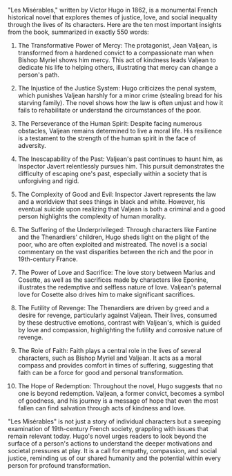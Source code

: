 "Les Misérables," written by Victor Hugo in 1862, is a monumental French historical novel that explores themes of justice, love, and social inequality through the lives of its characters. Here are the ten most important insights from the book, summarized in exactly 550 words:

1. The Transformative Power of Mercy: The protagonist, Jean Valjean, is transformed from a hardened convict to a compassionate man when Bishop Myriel shows him mercy. This act of kindness leads Valjean to dedicate his life to helping others, illustrating that mercy can change a person's path.

2. The Injustice of the Justice System: Hugo criticizes the penal system, which punishes Valjean harshly for a minor crime (stealing bread for his starving family). The novel shows how the law is often unjust and how it fails to rehabilitate or understand the circumstances of the poor.

3. The Perseverance of the Human Spirit: Despite facing numerous obstacles, Valjean remains determined to live a moral life. His resilience is a testament to the strength of the human spirit in the face of adversity.

4. The Inescapability of the Past: Valjean's past continues to haunt him, as Inspector Javert relentlessly pursues him. This pursuit demonstrates the difficulty of escaping one's past, especially within a society that is unforgiving and rigid.

5. The Complexity of Good and Evil: Inspector Javert represents the law and a worldview that sees things in black and white. However, his eventual suicide upon realizing that Valjean is both a criminal and a good person highlights the complexity of human morality.

6. The Suffering of the Underprivileged: Through characters like Fantine and the Thenardiers' children, Hugo sheds light on the plight of the poor, who are often exploited and mistreated. The novel is a social commentary on the vast disparities between the rich and the poor in 19th-century France.

7. The Power of Love and Sacrifice: The love story between Marius and Cosette, as well as the sacrifices made by characters like Eponine, illustrates the redemptive and selfless nature of love. Valjean's paternal love for Cosette also drives him to make significant sacrifices.

8. The Futility of Revenge: The Thenardiers are driven by greed and a desire for revenge, particularly against Valjean. Their lives, consumed by these destructive emotions, contrast with Valjean's, which is guided by love and compassion, highlighting the futility and corrosive nature of revenge.

9. The Role of Faith: Faith plays a central role in the lives of several characters, such as Bishop Myriel and Valjean. It acts as a moral compass and provides comfort in times of suffering, suggesting that faith can be a force for good and personal transformation.

10. The Hope of Redemption: Throughout the novel, Hugo suggests that no one is beyond redemption. Valjean, a former convict, becomes a symbol of goodness, and his journey is a message of hope that even the most fallen can find salvation through acts of kindness and love.

"Les Misérables" is not just a story of individual characters but a sweeping examination of 19th-century French society, grappling with issues that remain relevant today. Hugo's novel urges readers to look beyond the surface of a person's actions to understand the deeper motivations and societal pressures at play. It is a call for empathy, compassion, and social justice, reminding us of our shared humanity and the potential within every person for profound transformation.